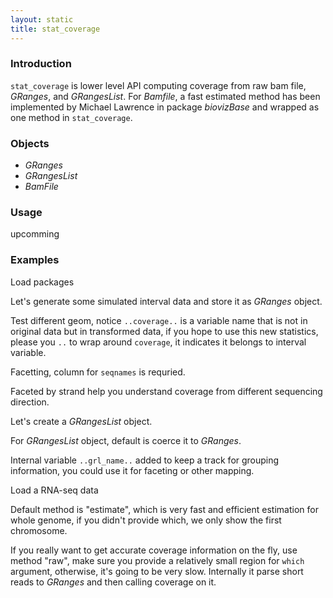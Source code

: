 ```yaml
---
layout: static
title: stat_coverage
---
```

<!--roptions dev='png', fig.width=8, fig.height=8, fig.keep = "all", fig.path = "stat_coverage-" -->
<!--begin.rcode setup, message = FALSE, echo = FALSE, warning = FALSE
    render_jekyll()
    opts_knit$set(upload.fun = function(file) 
       imgur_upload(file, key = "7733c9b660907f0975935cc9ba657413"))
    dir.path <- "~/Codes/gitrepos/ggbio/master/ggbio/inst/examples/stat/"
    fl<- file.path(dir.path, "stat_coverage.R")
    read_chunk(fl)
end.rcode-->

### Introduction

`stat_coverage` is lower level API computing coverage from raw bam file,
*GRanges*, and *GRangesList*. For *Bamfile*, a fast estimated method has been
implemented by Michael Lawrence in package *biovizBase* and wrapped as one
method in `stat_coverage`.

### Objects
  * *GRanges*
  * *GRangesList* 
  * *BamFile*
  
### Usage
  upcomming

### Examples
Load packages
<!--begin.rcode load, message = TRUE, warning = FALSE
end.rcode-->
  
Let's generate some simulated interval data and store it as *GRanges* object.
<!--begin.rcode simul, message = TRUE, warning = FALSE
end.rcode-->


Test different geom, notice `..coverage..` is a variable name that is not in
original data but in transformed data, if you hope to use this new statistics,
please you `..` to wrap around `coverage`, it indicates it belongs to interval
variable. 
<!--begin.rcode geom,  message = FALSE, warning = FALSE
end.rcode-->

Facetting, column for `seqnames` is requried.
<!--begin.rcode facet:sample, message = FALSE, warning = FALSE
end.rcode-->

Faceted by strand help you understand coverage from different sequencing direction. 
<!--begin.rcode facet:strand, message = FALSE, warning = FALSE
end.rcode-->

Let's create a *GRangesList* object.
<!--begin.rcode grl, message = FALSE, warning = FALSE
end.rcode-->

For *GRangesList* object, default is coerce it to *GRanges*.
<!--begin.rcode grl:default, message = FALSE, warning = FALSE
end.rcode-->

Internal variable `..grl_name..` added to keep a track for grouping information,
you could use it for faceting or other mapping.
<!--begin.rcode grl:facet, message = FALSE, warning = FALSE
end.rcode-->

Load a RNA-seq data
<!--begin.rcode BamFile, message = FALSE, warning = FALSE
end.rcode-->

Default method is "estimate", which is very fast and efficient estimation for
whole genome, if you didn't provide which, we only show the first chromosome.
<!--begin.rcode BamFile:est, message = FALSE, warning = FALSE
end.rcode-->

If you really want to get accurate coverage information on the fly, use method
"raw", make sure you provide a relatively small region for `which` argument,
otherwise, it's going to be very slow. Internally it parse short reads to
*GRanges* and then calling coverage on it.
<!--begin.rcode BamFile:raw, message = FALSE, warning = FALSE
end.rcode-->







